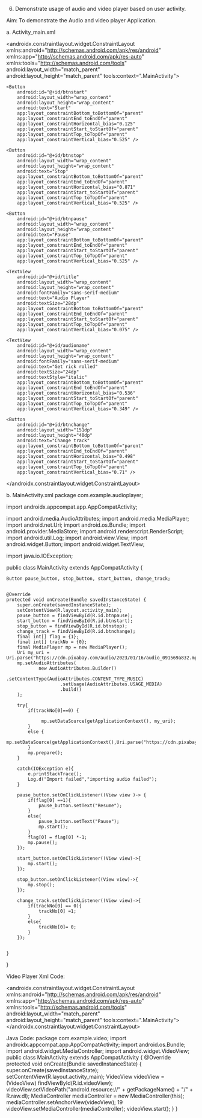6.	Demonstrate usage of audio and video player based on user activity.

Aim: To demonstrate the Audio and video player Application.

a.	Activity_main.xml
<?xml version="1.0" encoding="utf-8"?>
<androidx.constraintlayout.widget.ConstraintLayout xmlns:android="http://schemas.android.com/apk/res/android"
    xmlns:app="http://schemas.android.com/apk/res-auto"
    xmlns:tools="http://schemas.android.com/tools"
    android:layout_width="match_parent"
    android:layout_height="match_parent"
    tools:context=".MainActivity">

    <Button
        android:id="@+id/btnstart"
        android:layout_width="wrap_content"
        android:layout_height="wrap_content"
        android:text="Start"
        app:layout_constraintBottom_toBottomOf="parent"
        app:layout_constraintEnd_toEndOf="parent"
        app:layout_constraintHorizontal_bias="0.125"
        app:layout_constraintStart_toStartOf="parent"
        app:layout_constraintTop_toTopOf="parent"
        app:layout_constraintVertical_bias="0.525" />

    <Button
        android:id="@+id/btnstop"
        android:layout_width="wrap_content"
        android:layout_height="wrap_content"
        android:text="Stop"
        app:layout_constraintBottom_toBottomOf="parent"
        app:layout_constraintEnd_toEndOf="parent"
        app:layout_constraintHorizontal_bias="0.871"
        app:layout_constraintStart_toStartOf="parent"
        app:layout_constraintTop_toTopOf="parent"
        app:layout_constraintVertical_bias="0.525" />

    <Button
        android:id="@+id/btnpause"
        android:layout_width="wrap_content"
        android:layout_height="wrap_content"
        android:text="Pause"
        app:layout_constraintBottom_toBottomOf="parent"
        app:layout_constraintEnd_toEndOf="parent"
        app:layout_constraintStart_toStartOf="parent"
        app:layout_constraintTop_toTopOf="parent"
        app:layout_constraintVertical_bias="0.525" />

    <TextView
        android:id="@+id/title"
        android:layout_width="wrap_content"
        android:layout_height="wrap_content"
        android:fontFamily="sans-serif-medium"
        android:text="Audio Player"
        android:textSize="28dp"
        app:layout_constraintBottom_toBottomOf="parent"
        app:layout_constraintEnd_toEndOf="parent"
        app:layout_constraintStart_toStartOf="parent"
        app:layout_constraintTop_toTopOf="parent"
        app:layout_constraintVertical_bias="0.075" />

    <TextView
        android:id="@+id/audioname"
        android:layout_width="wrap_content"
        android:layout_height="wrap_content"
        android:fontFamily="sans-serif-medium"
        android:text="Get rick rolled"
        android:textSize="24dp"
        android:textStyle="italic"
        app:layout_constraintBottom_toBottomOf="parent"
        app:layout_constraintEnd_toEndOf="parent"
        app:layout_constraintHorizontal_bias="0.536"
        app:layout_constraintStart_toStartOf="parent"
        app:layout_constraintTop_toTopOf="parent"
        app:layout_constraintVertical_bias="0.349" />

    <Button
        android:id="@+id/btnchange"
        android:layout_width="151dp"
        android:layout_height="40dp"
        android:text="Change track"
        app:layout_constraintBottom_toBottomOf="parent"
        app:layout_constraintEnd_toEndOf="parent"
        app:layout_constraintHorizontal_bias="0.498"
        app:layout_constraintStart_toStartOf="parent"
        app:layout_constraintTop_toTopOf="parent"
        app:layout_constraintVertical_bias="0.71" />
</androidx.constraintlayout.widget.ConstraintLayout>

b.	MainActivity.xml
package com.example.audioplayer;

import androidx.appcompat.app.AppCompatActivity;

import android.media.AudioAttributes;
import android.media.MediaPlayer;
import android.net.Uri;
import android.os.Bundle;
import android.provider.MediaStore;
import android.renderscript.RenderScript;
import android.util.Log;
import android.view.View;
import android.widget.Button;
import android.widget.TextView;

import java.io.IOException;

public class MainActivity extends AppCompatActivity {

    Button pause_button, stop_button, start_button, change_track;


    @Override
    protected void onCreate(Bundle savedInstanceState) {
        super.onCreate(savedInstanceState);
        setContentView(R.layout.activity_main);
        pause_button = findViewById(R.id.btnpause);
        start_button = findViewById(R.id.btnstart);
        stop_button = findViewById(R.id.btnstop);
        change_track = findViewById(R.id.btnchange);
        final int[] flag = {1};
        final int[] trackNo = {0};
        final MediaPlayer mp = new MediaPlayer();
        Uri my_uri = Uri.parse("https://cdn.pixabay.com/audio/2023/01/16/audio_091569a832.mp3");
        mp.setAudioAttributes(
                new AudioAttributes.Builder()
                        .setContentType(AudioAttributes.CONTENT_TYPE_MUSIC)
                        .setUsage(AudioAttributes.USAGE_MEDIA)
                        .build()
        );

        try{
            if(trackNo[0]==0) {

                 mp.setDataSource(getApplicationContext(), my_uri);
            }
            else {
                mp.setDataSource(getApplicationContext(),Uri.parse("https://cdn.pixabay.com/audio/2023/07/30/audio_e0908e8569.mp3"));
            }
            mp.prepare();
        }

        catch(IOException e){
            e.printStackTrace();
            Log.d("Import failed","importing audio failed");
        }

        pause_button.setOnClickListener((View view )-> {
            if(flag[0] ==1){
                pause_button.setText("Resume");
            }
            else{
                pause_button.setText("Pause");
                mp.start();
            }
            flag[0] = flag[0] *-1;
            mp.pause();
        });

        start_button.setOnClickListener((View view)->{
            mp.start();
        });

        stop_button.setOnClickListener((View view)->{
            mp.stop();
        });

        change_track.setOnClickListener((View view)->{
            if(trackNo[0] == 0){
                trackNo[0] =1;
            }
            else{
                trackNo[0]= 0;
            }
        });


    }
}

Video Player
Xml Code:
<?xml version="1.0" encoding="utf-8"?>
<androidx.constraintlayout.widget.ConstraintLayout 
xmlns:android="http://schemas.android.com/apk/res/android"
xmlns:app="http://schemas.android.com/apk/res-auto"
xmlns:tools="http://schemas.android.com/tools"
android:layout_width="match_parent"
android:layout_height="match_parent"
tools:context=".MainActivity">
<VideoView
android:id="@+id/videoView"
android:layout_width="wrap_content"
android:layout_height="wrap_content"
app:layout_constraintBottom_toBottomOf="parent"
app:layout_constraintEnd_toEndOf="parent"
app:layout_constraintStart_toStartOf="parent"
app:layout_constraintTop_toTopOf="parent" />
<TextView
android:layout_width="match_parent"
android:layout_height="wrap_content"
android:fontFamily="monospace"
android:text=" Demons Layer's Trailor"
android:textColor="#E91E63"
android:textSize="20sp"
android:textStyle="bold"
tools:ignore="MissingConstraints" />
</androidx.constraintlayout.widget.ConstraintLayout>

Java Code:
package com.example.video;
import androidx.appcompat.app.AppCompatActivity;
import android.os.Bundle;
import android.widget.MediaController;
import android.widget.VideoView;
public class MainActivity extends AppCompatActivity {
@Override
protected void onCreate(Bundle savedInstanceState) {
super.onCreate(savedInstanceState);
setContentView(R.layout.activity_main);
VideoView videoView = (VideoView) findViewById(R.id.videoView);
videoView.setVideoPath("android.resource://" + getPackageName() + "/" + R.raw.dl);
MediaController mediaController = new MediaController(this);
mediaController.setAnchorView(videoView);
19
videoView.setMediaController(mediaController);
videoView.start();
}
}

